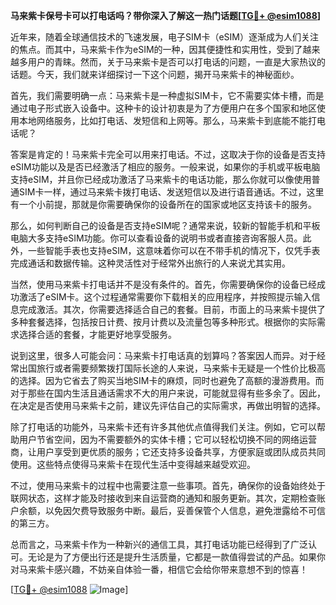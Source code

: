 **马来紫卡保号卡可以打电话吗？带你深入了解这一热门话题[[TG💪+ @esim1088](https://t.me/s/esim1088)]**

近年来，随着全球通信技术的飞速发展，电子SIM卡（eSIM）逐渐成为人们关注的焦点。而其中，马来紫卡作为eSIM的一种，因其便捷性和实用性，受到了越来越多用户的青睐。然而，关于马来紫卡是否可以打电话的问题，一直是大家热议的话题。今天，我们就来详细探讨一下这个问题，揭开马来紫卡的神秘面纱。

首先，我们需要明确一点：马来紫卡是一种虚拟SIM卡，它不需要实体卡槽，而是通过电子形式嵌入设备中。这种卡的设计初衷是为了方便用户在多个国家和地区使用本地网络服务，比如打电话、发短信和上网等。那么，马来紫卡到底能不能打电话呢？

答案是肯定的！马来紫卡完全可以用来打电话。不过，这取决于你的设备是否支持eSIM功能以及是否已经激活了相应的服务。一般来说，如果你的手机或平板电脑支持eSIM，并且你已经成功激活了马来紫卡的电话功能，那么你就可以像使用普通SIM卡一样，通过马来紫卡拨打电话、发送短信以及进行语音通话。不过，这里有一个小前提，那就是你需要确保你的设备所在的国家或地区支持该卡的服务。

那么，如何判断自己的设备是否支持eSIM呢？通常来说，较新的智能手机和平板电脑大多支持eSIM功能。你可以查看设备的说明书或者直接咨询客服人员。此外，一些智能手表也支持eSIM，这意味着你可以在不带手机的情况下，仅凭手表完成通话和数据传输。这种灵活性对于经常外出旅行的人来说尤其实用。

当然，使用马来紫卡打电话并不是没有条件的。首先，你需要确保你的设备已经成功激活了eSIM卡。这个过程通常需要你下载相关的应用程序，并按照提示输入信息完成激活。其次，你需要选择适合自己的套餐。目前，市面上的马来紫卡提供了多种套餐选择，包括按日计费、按月计费以及流量包等多种形式。根据你的实际需求选择合适的套餐，才能更好地享受服务。

说到这里，很多人可能会问：马来紫卡打电话真的划算吗？答案因人而异。对于经常出国旅行或者需要频繁拨打国际长途的人来说，马来紫卡无疑是一个性价比极高的选择。因为它省去了购买当地SIM卡的麻烦，同时也避免了高额的漫游费用。而对于那些在国内生活且通话需求不大的用户来说，可能就显得有些多余了。因此，在决定是否使用马来紫卡之前，建议先评估自己的实际需求，再做出明智的选择。

除了打电话的功能外，马来紫卡还有许多其他优点值得我们关注。例如，它可以帮助用户节省空间，因为不需要额外的实体卡槽；它可以轻松切换不同的网络运营商，让用户享受到更优质的服务；它还支持多设备共享，方便家庭或团队成员共同使用。这些特点使得马来紫卡在现代生活中变得越来越受欢迎。

不过，使用马来紫卡的过程中也需要注意一些事项。首先，确保你的设备始终处于联网状态，这样才能及时接收到来自运营商的通知和服务更新。其次，定期检查账户余额，以免因欠费导致服务中断。最后，妥善保管个人信息，避免泄露给不可信的第三方。

总而言之，马来紫卡作为一种新兴的通信工具，其打电话功能已经得到了广泛认可。无论是为了方便出行还是提升生活质量，它都是一款值得尝试的产品。如果你对马来紫卡感兴趣，不妨亲自体验一番，相信它会给你带来意想不到的惊喜！

[[TG💪+ @esim1088](https://t.me/s/esim1088) ![Image](https://i.postimg.cc/4NQfJmqS/Snipaste-2025-05-13-00-14-12.png)]